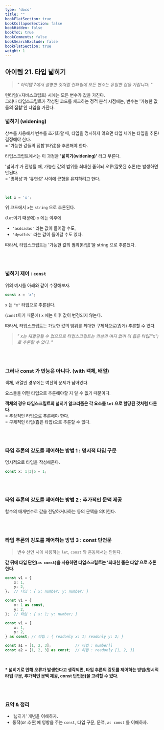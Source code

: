 ```yaml
---
type: 'docs'
title: ""
bookFlatSection: true
bookCollapseSection: false
bookHidden: false
bookToC: true
bookComments: false
bookSearchExclude: false
bookFlatSection: true
weight: 1
---
```


## 아이템 21. 타입 넓히기

> *" 아이템 7에서 설명한 것처럼 런타임에 모든 변수는 유일한 값을 가집니다. "*

런타임(=자바스크립트) 시에는 모든 변수가 값을 가진다. <br>
그러나 타입스크립트가 작성된 코드를 체크하는 정적 분석 시점에는, 변수는 '가능한 값들의 집합'인 타입을 가진다.

### 넓히기 (widening)

상수를 사용해서 변수를 초기화할 때, 타입을 명시하지 않으면 타입 체커는 타입을 추론/결정해야 한다. <br>
= '가능한 값들의 집합'(타입)을 추론해야 한다.

타입스크립트에서는 이 과정을 **'넓히기(widening)'** 라고 부른다.

'넓히기'가 진행될 때, 가능한 값의 범위를 최대한 좁히되 오류(잘못된 추론)는 발생하면 안된다. <br>
= '명확성'과 '유연성' 사이에 균형을 유지하려고 한다.

<br>

```ts
let x = 'x';
```

위 코드에서 `x`는 `string` 으로 추론된다.

(`let`이기 때문에) `x` 에는 이후에
-  `'asdsadas'` 라는 값이 들어갈 수도, 
-  `'dysdfds'` 라는 값이 들어갈 수도 있다.

따라서, 타입스크립트는 '가능한 값의 범위(타입)'을 string 으로 추론했다.

<br><br>

### 넓히기 제어 : `const`

위의 예시를 아래와 같이 수정해보자.

```ts
const x = 'x';
```

`x` 는 `"x"` 타입으로 추론된다.

(`const`이기 때문에) `x` 에는 이후 값이 변경되지 않는다.

따라서, 타입스크립트는 가능한 값의 범위를 최대한 구체적으로(좁게) 추론할 수 있다.

> *" x는 재할당될 수 없으므로 타입스크립트는 의심의 여지 없이 더 좁은 타입("x")로 추론할 수 있다. "*

<br><br>

### 그러나 const 가 만능은 아니다. (with 객체, 배열)

객체, 배열인 경우에는 여전히 문제가 남아있다.

요소들을 어떤 타입으로 추론해야할 지 알 수 없기 때문이다.

**객체의 경우 타입스크립트의 넓히기 알고리즘은 각 요소를 `let` 으로 할당된 것처럼 다룬다.** <br>
= 추상적인 타입으로 추론해야 한다. <br>
= 구체적인 타입(좁은 타입)으로 추론할 수 없다.

<br><br>

### 타입 추론의 강도를 제어하는 방법 1 : 명시적 타입 구문

명시적으로 타입을 작성해준다.

```ts
const x: 1|3|5 = 1;
```

<br><br>

### 타입 추론의 강도를 제어하는 방법 2 : 추가적인 문맥 제공

함수의 매개변수로 값을 전달하거나하는 등의 문맥을 의미한다.

<br><br>

### 타입 추론의 강도를 제어하는 방법 3 : const 단언문

> 변수 선언 시에 사용하는 `let`, `const` 와 혼동해서는 안된다.

**값 뒤에 타입 단언(`as const`)을 사용하면 타입스크립트는 '최대한 좁은 타입'으로 추론한다.**

```ts
const v1 = {
    x: 1,
    y: 2,
};  // 타입 : { x: number; y: number; }
```

```ts
const v1 = {
    x: 1 as const,
    y: 2,
};  // 타입 : { x: 1; y: number; }
```

```ts
const v1 = {
    x: 1,
    y: 2,
} as const; // 타입 : { readonly x: 1; readonly y: 2; }
```

```ts
const a1 = [1, 2, 3];           // 타입 : number[]
const a2 = [1, 2, 3] as const;  // 타입 : readonly [1, 2, 3]
```

<br>

**\* 넓히기로 인해 오류가 발생한다고 생각되면, 타입 추론의 강도를 제어하는 방법(명시적 타입 구문, 추가적인 문맥 제공, const 단언문)을 고려할 수 있다.**

<br><br>

### 요약 & 정리

- '넓히기' 개념을 이해하자.
- 동작(or 추론)에 영향을 주는 `const`, 타입 구문, 문맥, `as const` 를 이해하자.